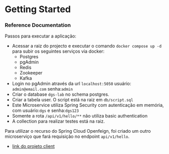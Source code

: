 # Getting Started

### Reference Documentation

Passos para executar a aplicação:

* Acessar a raiz do projecto e executar o comando `docker compose up -d` para subir os 
 seguintes serviços via docker:
  * Postgres
  * pgAdmin
  * Redis
  * Zookeeper
  * Kafka
* Login no pgAdmin através da url `localhost:5050` usuário:` admin@email.com` senha:`admin`
* Criar o database `dgs-lab` no schema postgres.
* Criar a tabela user. O script está na raiz em `db/script.sql`
* Este Microservice utiliza Spring Security com autenticação em memória, com usuário:`dgs` e senha:`dgs123`
* Somente a rota `/api/v1/hello/**` não utiliza basic authentication
* A collection para realizar testes está na raiz.

Para utilizar o recurso do Spring Cloud Openfeign, foi criado um outro microserviço que fará
requisição no endpoint `api/v1/hello`.

* [link do projeto client](https://github.com/fabribh/dgs-client)
